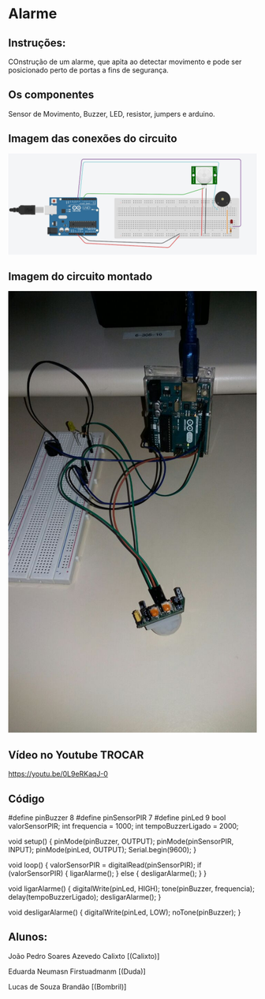 # Alarme 

## Instruções:

COnstrução de um alarme, que apita ao detectar movimento e pode ser posicionado perto de portas a fins de segurança.

## Os componentes

Sensor de Movimento, Buzzer, LED, resistor, jumpers e arduino.

## Imagem das conexões do circuito
<img src="./imagens/conexoes.png">

## Imagem do circuito montado 
<img src="./imagens/foto.png">

## Vídeo no Youtube TROCAR
https://youtu.be/0L9eRKaqJ-0

## Código

#define pinBuzzer  8
#define pinSensorPIR  7
#define pinLed  9
bool valorSensorPIR;
int frequencia = 1000;
int tempoBuzzerLigado = 2000;

void setup() {
  pinMode(pinBuzzer, OUTPUT);
  pinMode(pinSensorPIR, INPUT);
  pinMode(pinLed, OUTPUT);
  Serial.begin(9600);
}


void loop() {
  valorSensorPIR = digitalRead(pinSensorPIR);
  if (valorSensorPIR) {
    ligarAlarme();
  } else {
    desligarAlarme();
  }
}

void ligarAlarme() {
  digitalWrite(pinLed, HIGH);
  tone(pinBuzzer, frequencia);
  delay(tempoBuzzerLigado);
  desligarAlarme();
}

void desligarAlarme() {
  digitalWrite(pinLed, LOW);
  noTone(pinBuzzer);
}


## Alunos:
João Pedro Soares Azevedo Calixto [(Calixto)]

Eduarda Neumasn Firstuadmanm [(Duda)]

Lucas de Souza Brandão [(Bombril)]
